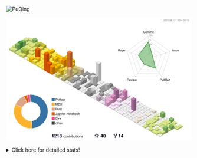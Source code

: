 ![PuQing](https://user-images.githubusercontent.com/27223114/171565019-9a56fae6-b08b-421f-99db-7e830da42371.png)

![](./profile-3d-contrib/profile-season-animate.svg)

<details>
<summary>Click here for detailed stats!</summary>

<!--START_SECTION:waka-->
![Lines of code](https://img.shields.io/badge/From%20Hello%20World%20I%27ve%20Written-1.4%20million%20lines%20of%20code-blue)

**🐱 My GitHub Data** 

> 📦 400.1 kB Used in GitHub's Storage 
 > 
> 🚫 Not Opted to Hire
 > 
> 📜 51 Public Repositories 
 > 
> 🔑 29 Private Repositories 
 > 
**I'm an Early 🐤** 

```text
🌞 Morning                473 commits         ██░░░░░░░░░░░░░░░░░░░░░░░   06.10 % 
🌆 Daytime                3497 commits        ███████████░░░░░░░░░░░░░░   45.08 % 
🌃 Evening                1769 commits        ██████░░░░░░░░░░░░░░░░░░░   22.80 % 
🌙 Night                  2019 commits        ███████░░░░░░░░░░░░░░░░░░   26.02 % 
```


📊 **This Week I Spent My Time On** 

```text
💬 Programming Languages: 
Browsing                 13 hrs 6 mins       █████████░░░░░░░░░░░░░░░░   34.34 % 
Other                    5 hrs 16 mins       ███░░░░░░░░░░░░░░░░░░░░░░   13.83 % 
GitHubing                4 hrs 24 mins       ███░░░░░░░░░░░░░░░░░░░░░░   11.55 % 
Searching                4 hrs 18 mins       ███░░░░░░░░░░░░░░░░░░░░░░   11.26 % 
Fish Touching            3 hrs 30 mins       ██░░░░░░░░░░░░░░░░░░░░░░░   09.19 % 

🔥 Editors: 
Chrome                   26 hrs 16 mins      █████████████████░░░░░░░░   68.82 % 
VS Code                  9 hrs 5 mins        ██████░░░░░░░░░░░░░░░░░░░   23.81 % 
Obsidian                 2 hrs 25 mins       ██░░░░░░░░░░░░░░░░░░░░░░░   06.35 % 
fish                     23 mins             ░░░░░░░░░░░░░░░░░░░░░░░░░   01.02 % 

💻 Operating System: 
Mac                      29 hrs 14 mins      ███████████████████░░░░░░   76.59 % 
Linux                    7 hrs 24 mins       █████░░░░░░░░░░░░░░░░░░░░   19.39 % 
WSL                      1 hr 32 mins        █░░░░░░░░░░░░░░░░░░░░░░░░   04.02 % 
```


<!--END_SECTION:waka-->
</details>
